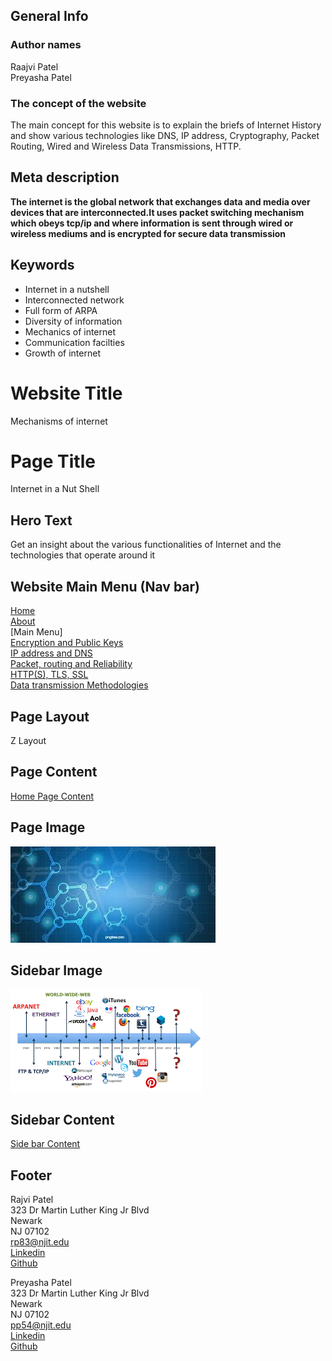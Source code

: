 ## General Info

### Author names 
Raajvi Patel\
Preyasha Patel

### The concept of the website
The main concept for this website is to explain the briefs of Internet History and show various technologies like DNS, IP address, Cryptography, Packet Routing, Wired and Wireless Data Transmissions, HTTP.

## Meta description
**The internet is the global network that exchanges data and media over devices that are interconnected.It uses packet switching mechanism which obeys tcp/ip and where information is sent through wired or wireless mediums and is encrypted for secure data transmission**

## Keywords
- Internet in a nutshell
- Interconnected network
- Full form of ARPA
- Diversity of information
- Mechanics of internet
- Communication facilties
- Growth of internet

# Website Title 
Mechanisms of internet

# Page Title
Internet in a Nut Shell

## Hero Text
Get an insight about the various functionalities of Internet and the technologies that operate around it

## Website Main Menu (Nav bar)
[Home](README.md)\
[About](AboutUs.md)\
[Main Menu]\
[Encryption and Public Keys](Encryption_and_public_keys.md)\
[IP address and DNS](IP_address_and_DNS.md)\
[Packet, routing and Reliability](Packet_routing_and_reliability.md)\
[HTTP(S), TLS, SSL](HHTPS_SSL_TLS_DigitalCertificate.md)\
[Data transmission Methodologies](Wired_and_wireless_data_transmission.md)

## Page Layout
Z Layout

## Page Content
[Home Page Content](HomePageContent.md)

## Page Image
![Internet](Images/bgimg1.jpg "Internet")

## Sidebar Image
![Growth of internet](Images/sb_internet.png "Growth of internet")

## Sidebar Content
[Side bar Content](HomePagesbContent.md)

## Footer
Rajvi Patel\
323 Dr Martin Luther King Jr Blvd\
Newark\
NJ 07102\
<rp83@njit.edu>\
[Linkedin](http://linkedin.com/in/rajvi-patel-4403681b5)\
[Github](https://github.com/raajvipatel99)


Preyasha Patel\
323 Dr Martin Luther King Jr Blvd\
Newark\
NJ 07102\
<pp54@njit.edu>\
[Linkedin](http://linkedin.com/in/preyasha-patel-67356a122)\
[Github](https://github.com/preyasha2810)
